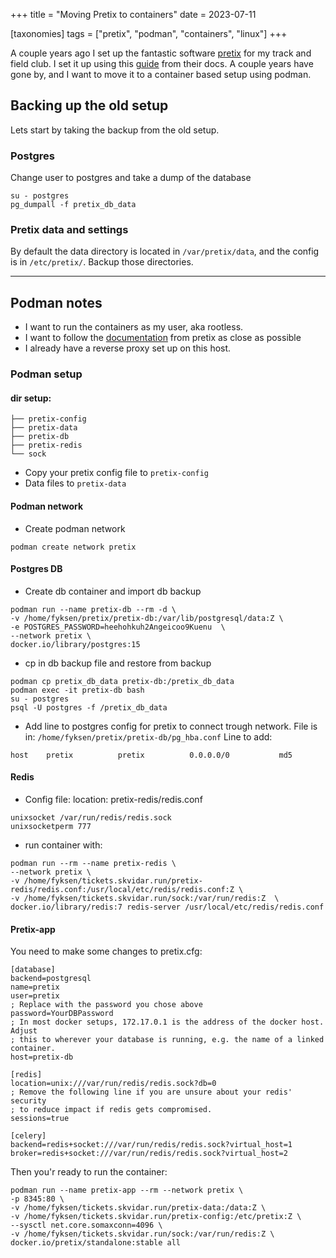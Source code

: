 +++
title = "Moving Pretix to containers"
date = 2023-07-11

[taxonomies]
tags = ["pretix", "podman", "containers", "linux"]
+++

A couple years ago I set up the fantastic software [pretix](https://pretix.eu/about/en/) for my track and field club. I set it up using this [guide](https://docs.pretix.eu/en/latest/admin/installation/manual_smallscale.html#requirements) from their docs. A couple years have gone by, and I want to move it to a container based setup using podman.

<!-- more -->

## Backing up the old setup

Lets start by taking the backup from the old setup.

### Postgres
Change user to postgres and take a dump of the database

```
su - postgres
pg_dumpall -f pretix_db_data
```

### Pretix data and settings

By default the data directory is located in `/var/pretix/data`, and the config is in `/etc/pretix/`. Backup those directories.

---

## Podman notes
* I want to run the containers as my user, aka rootless.
* I want to follow the [documentation](https://docs.pretix.eu/en/latest/admin/installation/docker_smallscale.html) from pretix as close as possible
* I already have a reverse proxy set up on this host.

### Podman setup

#### dir setup:
```
├── pretix-config
├── pretix-data
├── pretix-db
├── pretix-redis
└── sock
```

* Copy your pretix config file to `pretix-config`
* Data files to `pretix-data`

#### Podman network

* Create podman network

```
podman create network pretix
```

#### Postgres DB

* Create db container and import db backup

```
podman run --name pretix-db --rm -d \
-v /home/fyksen/pretix/pretix-db:/var/lib/postgresql/data:Z \
-e POSTGRES_PASSWORD=heehohkuh2Angeicoo9Kuenu  \
--network pretix \
docker.io/library/postgres:15
```

* cp in db backup file and restore from backup

```
podman cp pretix_db_data pretix-db:/pretix_db_data
podman exec -it pretix-db bash
su - postgres
psql -U postgres -f /pretix_db_data
```

* Add line to postgres config for pretix to connect trough network.
File is in: `/home/fyksen/pretix/pretix-db/pg_hba.conf`
Line to add:

```
host    pretix          pretix          0.0.0.0/0           md5
```

#### Redis

* Config file:
location: pretix-redis/redis.conf 

```
unixsocket /var/run/redis/redis.sock
unixsocketperm 777
```

* run container with:

```
podman run --rm --name pretix-redis \
--network pretix \
-v /home/fyksen/tickets.skvidar.run/pretix-redis/redis.conf:/usr/local/etc/redis/redis.conf:Z \
-v /home/fyksen/tickets.skvidar.run/sock:/var/run/redis:Z  \
docker.io/library/redis:7 redis-server /usr/local/etc/redis/redis.conf
```

#### Pretix-app

You need to make some changes to pretix.cfg:

```
[database]
backend=postgresql
name=pretix
user=pretix
; Replace with the password you chose above
password=YourDBPassword
; In most docker setups, 172.17.0.1 is the address of the docker host. Adjust
; this to wherever your database is running, e.g. the name of a linked container.
host=pretix-db

[redis]
location=unix:///var/run/redis/redis.sock?db=0
; Remove the following line if you are unsure about your redis' security
; to reduce impact if redis gets compromised.
sessions=true

[celery]
backend=redis+socket:///var/run/redis/redis.sock?virtual_host=1
broker=redis+socket:///var/run/redis/redis.sock?virtual_host=2

```

Then you'r ready to run the container:

```
podman run --name pretix-app --rm --network pretix \
-p 8345:80 \
-v /home/fyksen/tickets.skvidar.run/pretix-data:/data:Z \
-v /home/fyksen/tickets.skvidar.run/pretix-config:/etc/pretix:Z \
--sysctl net.core.somaxconn=4096 \
-v /home/fyksen/tickets.skvidar.run/sock:/var/run/redis:Z \
docker.io/pretix/standalone:stable all
```